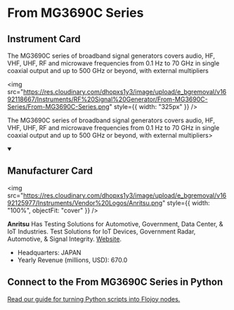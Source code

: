 
# From MG3690C Series

## Instrument Card

<div className="flex">

<div>

The MG3690C series of broadband signal generators covers audio, HF, VHF, UHF, RF and microwave frequencies from 0.1 Hz to 70 GHz in single coaxial output and up to 500 GHz or beyond, with external multipliers

</div>

<img src="https://res.cloudinary.com/dhopxs1y3/image/upload/e_bgremoval/v1692118667/Instruments/RF%20Signal%20Generator/From-MG3690C-Series/From-MG3690C-Series.png" style={{ width: "325px" }} />

</div>

The MG3690C series of broadband signal generators covers audio, HF, VHF, UHF, RF and microwave frequencies from 0.1 Hz to 70 GHz in single coaxial output and up to 500 GHz or beyond, with external multipliers>

<details open>
<summary><h2>Manufacturer Card</h2></summary>

<img src="https://res.cloudinary.com/dhopxs1y3/image/upload/e_bgremoval/v1692125977/Instruments/Vendor%20Logos/Anritsu.png" style={{ width: "100%", objectFit: "cover" }} />

**Anritsu** Has Testing Solutions for Automotive, Government, Data Center, & IoT Industries. Test Solutions for IoT Devices, Government Radar, Automotive, & Signal Integrity. <a href="https://www.anritsu.com/en-us/">Website</a>.

<ul>
  <li>Headquarters: JAPAN</li>
  <li>Yearly Revenue (millions, USD): 670.0</li>
</ul>
</details>

## Connect to the From MG3690C Series in Python

[Read our guide for turning Python scripts into Flojoy nodes.](https://docs.flojoy.ai/custom-nodes/creating-custom-node/)


